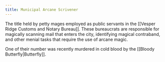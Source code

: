 ```yaml
---
title: Municipal Arcane Scrivener
---
```


The title held by petty mages employed as public servants in the [[Vesper Ridge Customs and Notary Bureau]]. These bureaucrats are responsible for magically scanning mail that enters the city, identifying magical contraband, and other menial tasks that require the use of arcane magic.

One of their number was recently murdered in cold blood by the [[Bloody Butterfly|Butterfly]].